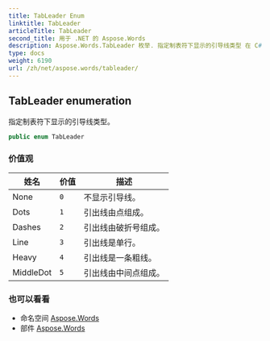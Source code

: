 ```yaml
---
title: TabLeader Enum
linktitle: TabLeader
articleTitle: TabLeader
second_title: 用于 .NET 的 Aspose.Words
description: Aspose.Words.TabLeader 枚举. 指定制表符下显示的引导线类型 在 C#.
type: docs
weight: 6190
url: /zh/net/aspose.words/tableader/
---
```

## TabLeader enumeration

指定制表符下显示的引导线类型。

```csharp
public enum TabLeader
```

### 价值观

| 姓名 | 价值 | 描述 |
| --- | --- | --- |
| None | `0` | 不显示引导线。 |
| Dots | `1` | 引出线由点组成。 |
| Dashes | `2` | 引出线由破折号组成。 |
| Line | `3` | 引出线是单行。 |
| Heavy | `4` | 引出线是一条粗线。 |
| MiddleDot | `5` | 引出线由中间点组成。 |

### 也可以看看

* 命名空间 [Aspose.Words](../../aspose.words/)
* 部件 [Aspose.Words](../../)
